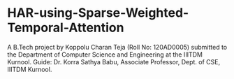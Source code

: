 # HAR-using-Sparse-Weighted-Temporal-Attention
A B.Tech project by Koppolu Charan Teja (Roll No: 120AD0005) submitted to the Department of Computer Science and Engineering at the IIITDM Kurnool. Guide: Dr. Korra Sathya Babu, Associate Professor, Dept. of CSE, IIITDM Kurnool.
